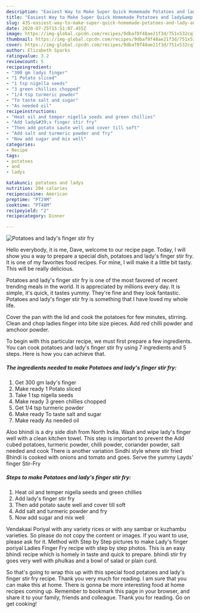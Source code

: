 ```yaml
---
description: "Easiest Way to Make Super Quick Homemade Potatoes and lady&amp;#39;s finger stir fry"
title: "Easiest Way to Make Super Quick Homemade Potatoes and lady&amp;#39;s finger stir fry"
slug: 435-easiest-way-to-make-super-quick-homemade-potatoes-and-lady-and-39-s-finger-stir-fry
date: 2020-07-25T15:51:07.455Z
image: https://img-global.cpcdn.com/recipes/9dbaf0f48ae21f3d/751x532cq70/potatoes-and-ladys-finger-stir-fry-recipe-main-photo.jpg
thumbnail: https://img-global.cpcdn.com/recipes/9dbaf0f48ae21f3d/751x532cq70/potatoes-and-ladys-finger-stir-fry-recipe-main-photo.jpg
cover: https://img-global.cpcdn.com/recipes/9dbaf0f48ae21f3d/751x532cq70/potatoes-and-ladys-finger-stir-fry-recipe-main-photo.jpg
author: Elizabeth Sparks
ratingvalue: 3.2
reviewcount: 5
recipeingredient:
- "300 gm ladys finger"
- "1 Potato sliced"
- "1 tsp nigella seeds"
- "3 green chillies chopped"
- "1/4 tsp turmeric powder"
- "To taste salt and sugar"
- "As needed oil"
recipeinstructions:
- "Heat oil and temper nigella seeds and green chillies"
- "Add lady&#39;s finger stir fry"
- "Then add potato saute well and cover till soft"
- "Add salt and turmeric powder and fry"
- "Now add sugar and mix well"
categories:
- Recipe
tags:
- potatoes
- and
- ladys

katakunci: potatoes and ladys 
nutrition: 204 calories
recipecuisine: American
preptime: "PT29M"
cooktime: "PT48M"
recipeyield: "2"
recipecategory: Dinner

---
```



![Potatoes and lady&#39;s finger stir fry](https://img-global.cpcdn.com/recipes/9dbaf0f48ae21f3d/751x532cq70/potatoes-and-ladys-finger-stir-fry-recipe-main-photo.jpg)

Hello everybody, it is me, Dave, welcome to our recipe page. Today, I will show you a way to prepare a special dish, potatoes and lady&#39;s finger stir fry. It is one of my favorites food recipes. For mine, I will make it a little bit tasty. This will be really delicious.

Potatoes and lady&#39;s finger stir fry is one of the most favored of recent trending meals in the world. It is appreciated by millions every day. It is simple, it's quick, it tastes yummy. They're fine and they look fantastic. Potatoes and lady&#39;s finger stir fry is something that I have loved my whole life.

Cover the pan with the lid and cook the potatoes for few minutes, stirring. Clean and chop ladies finger into bite size pieces. Add red chilli powder and amchoor powder.


To begin with this particular recipe, we must first prepare a few ingredients. You can cook potatoes and lady&#39;s finger stir fry using 7 ingredients and 5 steps. Here is how you can achieve that.

<!--inarticleads1-->

##### The ingredients needed to make Potatoes and lady&#39;s finger stir fry:

1. Get 300 gm lady&#39;s finger
1. Make ready 1 Potato sliced
1. Take 1 tsp nigella seeds
1. Make ready 3 green chillies chopped
1. Get 1/4 tsp turmeric powder
1. Make ready To taste salt and sugar
1. Make ready As needed oil


Aloo bhindi is a dry side dish from North India. Wash and wipe lady&#39;s finger well with a clean kitchen towel. This step is important to prevent the Add cubed potatoes, turmeric powder, chilli powder, coriander powder, salt needed and cook There is another variation Sindhi style where stir fried Bhindi is cooked with onions and tomato and goes. Serve the yummy Layds&#39; finger Stir-Fry 

<!--inarticleads2-->

##### Steps to make Potatoes and lady&#39;s finger stir fry:

1. Heat oil and temper nigella seeds and green chillies
1. Add lady&#39;s finger stir fry
1. Then add potato saute well and cover till soft
1. Add salt and turmeric powder and fry
1. Now add sugar and mix well


Vendakaai Poriyal with any variety rices or with any sambar or kuzhambu varieties. So please do not copy the content or images. If you want to use, please ask for it. Method with Step by Step pictures to make Lady&#39;s finger poriyal  Ladies Finger Fry recipe with step by step photos. This is an easy bhindi recipe which is homely in taste and quick to prepare. bhindi stir fry goes very well with phulkas and a bowl of salad or plain curd. 

So that's going to wrap this up with this special food potatoes and lady&#39;s finger stir fry recipe. Thank you very much for reading. I am sure that you can make this at home. There is gonna be more interesting food at home recipes coming up. Remember to bookmark this page in your browser, and share it to your family, friends and colleague. Thank you for reading. Go on get cooking!
